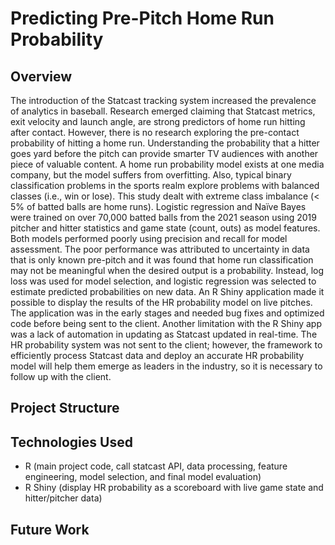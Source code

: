 # Predicting Pre-Pitch Home Run Probability

## Overview
The introduction of the Statcast tracking system increased the prevalence of analytics in baseball. Research emerged claiming that Statcast metrics, exit velocity and launch angle, are strong predictors of home run hitting after contact. However, there is no research exploring the pre-contact probability of hitting a home run. Understanding the probability that a hitter goes yard before the pitch can provide smarter TV audiences with another piece of valuable content. A home run probability model exists at one media company, but the model suffers from overfitting. Also, typical binary classification problems in the sports realm explore problems with balanced classes (i.e., win or lose). This study dealt with extreme class imbalance (< 5% of batted balls are home runs). Logistic regression and Naïve Bayes were trained on over 70,000 batted balls from the 2021 season using 2019 pitcher and hitter statistics and game state (count, outs) as model features. Both models performed poorly using precision and recall for model assessment. The poor performance was attributed to uncertainty in data that is only known pre-pitch and it was found that home run classification may not be meaningful when the desired output is a probability. Instead, log loss was used for model selection, and logistic regression was selected to estimate predicted probabilities on new data. An R Shiny application made it possible to display the results of the HR probability model on live pitches. The application was in the early stages and needed bug fixes and optimized code before being sent to the client. Another limitation with the R Shiny app was a lack of automation in updating as Statcast updated in real-time. The HR probability system was not sent to the client; however, the framework to efficiently process Statcast data and deploy an accurate HR probability model will help them emerge as leaders in the industry, so it is necessary to follow up with the client.

## Project Structure

## Technologies Used
- R (main project code, call statcast API, data processing, feature engineering, model selection, and final model evaluation)
- R Shiny (display HR probability as a scoreboard with live game state and hitter/pitcher data)

## Future Work
